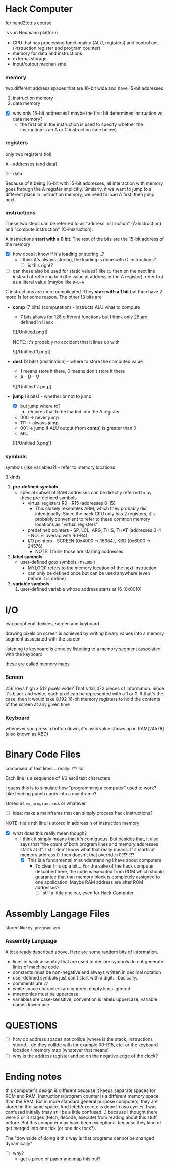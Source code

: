 # Hack Computer

for nand2tetris course

is von Neumann platform

- CPU that has processing functionality (ALU, registers) and control unit (instruction register and program counter)
- memory for data and instructions
- external storage
- input/output mechanisms

### memory

two different address spaces that are 16-bit wide and have 15-bit addresses

1. instruction memory
2. data memory
- [x]  why only 15-bit addresses? maybe the first bit determines instruction vs. data memory?
    - the first bit in the instruction is used to specify whether the instruction is an A or C instruction (see below)

### registers

only two registers (lol)

A - addresses (and data)

D - data

Because of it being 16-bit with 15-bit addresses, all interaction with memory goes through the A register implicitly. Similarly, if we want to jump to a different place in instruction memory, we need to load A first, then jump next. 

### instructions

These two steps can be referred to as "address instruction" (A-Instruction) and "compute instruction" (C-instruction).

A instructions **start with a 0 bit**. The rest of the bits are the 15-bit address of the memory

- [x]  how does it know if it's loading or storing...?
    - I think it's always storing, the loading is done with C instructions?
        - [ ]  is this right?
- [ ]  can these also be used for static values? like `@5` then on the next line instead of referring to `M` (the value at address in the A register), refer to `A` as a literal value (maybe like `D=D-A`

C instructions are more complicated. They **start with a 1 bit** but then have 2 more 1s for some reason. The other 13 bits are

- **comp** (7 bits) (computation) - instructs ALU what to compute
    - 7 bits allows for 128 different functions but I think only 28 are defined in Hack
    
    ![[/Untitled.png]]
    
    NOTE: it's probably no accident that it lines up with 
    
    ![[/Untitled 1.png]]
    
- **dest** (3 bits) (destination) - where to store the computed value
    - 1 means store it there, 0 means don't store it there
    - A - D - M
    
    ![[/Untitled 2.png]]
    
- **jump** (3 bits) - whether or not to jump
    - [x]  but jump where to?
        - requires that to be loaded into the A register
    - 000 → never jump
    - 111 → always jump
    - 001 → jump if ALU output (from **comp**) is greater than 0
    - etc.
    
    ![[/Untitled 3.png]]
    

### symbols

symbols (like variables?) - refer to memory locations

3 kinds

1. **pre-defined symbols**
    - special subset of RAM addresses can be directly referred to by these pre-defined symbols
        - virtual registers R0 - R15 (addresses 0-15)
            - This closely resembles ARM, which they probably did intentionally. Since the hack CPU only has 2 registers, it's probably convenient to refer to these common memory locations as "virtual registers"
        - predefined pointers - SP, LCL, ARG, THIS, THAT (addresses 0-4 - NOTE: overlap with R0-R4)
        - I/O pointers - SCREEN (0x4000 → 16384), KBD (0x6000 → 24576)
            - NOTE: I think those are starting addresses
2. **label symbols**
    - user-defined goto symbols `(MYLOOP)`
        - MYLOOP refers to the memory location of the next instruction
        - can only be defined once but can be used anywhere (even before it is define)
3. **variable symbols**
    1. user-defined variable whose address starts at 16 (0x0010)

# I/O

two peripheral devices, screen and keyboard

drawing pixels on screen is achieved by writing binary values into a memory segment associated with the screen

listening to keyboard is done by listening to a memory segment associated with the keyboard

these are called memory maps

### Screen

256 rows high x 512 pixels wide? That's 131,072 pieces of information. Since it's black and white, each pixel can be represented with a 1 or 0. If that's the case, then it would take 8,192 16-bit memory registers to hold the contents of the screen at any given time

### Keyboard

whenever you press a button down, it's ascii value shows up in RAM[24576] (also known as KBD)

# Binary Code Files

composed of text lines... really..!?? lol

Each line is a sequence of 1/0 ascii text characters

I guess this is to simulate how "programming a computer" used to work? Like feeding punch cards into a mainframe?

stored as `my_program.hack` or whatever

- [ ]  idea: make a mainframe that can simply process hack instructions?

NOTE: file's nth line is stored in address n of instruction memory

- [x]  what does this really mean though?
    - I think it simply means that it's contiguous. But besides that, it also says that "the count of both program lines and memory addresses starts at 0". I still don't know what that really means. If it starts at memory address 0, then doesn't that override r0?!?!?!?
        - [x]  This is a fundamental misunderstanding I have about computers
            - To clear this up a bit... For the sake of the hack computer described here, the code is executed from ROM which should guarantee that that memory block is completely assigned to one application. Maybe RAM address are after ROM addresses?
                - [ ]  still a little unclear, even for Hack Computer

# Assembly Langage Files

stored like `my_program.asm`

### Assembly Language

A lot already described above. Here are some random bits of information.

- lines in hack assembly that are used to declare symbols do not generate lines of machine code
- constants must be non-negative and always written in decimal notation
- user defined symbols just can't start with a digit... basically...
- comments are `//`
- white space characters are ignored, empty lines ignored
- mnemonics must be uppercase
- variables are case-sensitive, convention is labels uppercase, variable names lowercase

# QUESTIONS

- [ ]  how do address spaces not collide (where is the stack, instructions stored... do they collide with for example R0-R15, etc. or the keyboard location / memory map (whatever that means)
- [ ]  why is the address register and pc on the negative edge of the clock?

# Ending notes

this computer's design is different because it keeps separate spaces for ROM and RAM. Instructions/program counter is a different memory space than the RAM. But in more standard general purpose computers, they are stored in the same space. And fetch/execute is done in two cycles. I was confused initially (may still be a little confused...) because I thought there were 2 or 3 stages (fetch, decode, execute) from reading about this stuff before. But this computer may have been exceptional because they kind of get merged into one tick (or one tick tock?). 

The "downside of doing it this way is that programs cannot be changed dynamically"

- [ ]  why?
    - get a piece of paper and map this out?